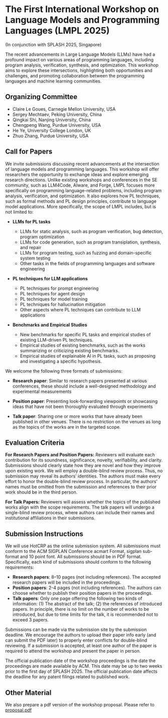 # The First International Workshop on Language Models and Programming Languages (LMPL 2025)

(In conjunction with SPLASH 2025, Singapore)

The recent advancements in Large Language Models (LLMs) have had a profound impact on various areas of programming languages, including program analysis, verification, synthesis, and optimization. This workshop aims to explore these intersections, highlighting both opportunities and challenges, and promoting collaboration between the programming languages and machine learning communities.

## Organizing Committee

- Claire Le Goues, Carnegie Mellon University, USA
- Sergey Mechtaev, Peking University, China
- Qingkai Shi, Nanjing University, China
- Chengpeng Wang, Purdue University, USA
- He Ye, University College London, UK
- Zhuo Zhang, Purdue University, USA

## Call for Papers

We invite submissions discussing recent advancements at the intersection of language models and programming languages. This workshop will offer researchers the opportunity to exchange ideas and explore emerging research directions. Unlike existing workshops and conferences in the SE community, such as LLM4Code, AIware, and Forge, LMPL focuses more specifically on programming language-related problems, including program analysis, verification, and optimization. It also explores how PL techniques, such as formal methods and PL design principles, contribute to language model applications. More specifically, the scope of LMPL includes, but is not limited to:

- **LLMs for PL tasks**
   - LLMs for static analysis, such as program verification, bug detection, program optimization
   - LLMs for code generation, such as program transiplation, synthesis, and repair
   - LLMs for program testing, such as fuzzing and domain-specific system testing
   - Other tasks in the fields of programming languages and software engineering

- **PL techniques for LLM applications**
   - PL techniques for prompt engineering
   - PL techniques for agent design
   - PL techniques for model training
   - PL techniques for hallucination mitigation
   - Other aspects where PL techniques can contribute to LLM applications

- **Benchmarks and Empirical Studies**
   - New benchmarks for specific PL tasks and empirical studies of existing LLM-driven PL techniques.
   - Empirical studies of existing benchmarks, such as the works summarizing or criticizing existing benchmarks.
   - Empirical studies of explainable AI in PL tasks, such as proposing and investigating a specific hypothesis.

We welcome the following three formats of submissions:

- **Research paper**: Similar to research papers presented at various conferences, these should include a well-designed methodology and experimental measurements

- **Position paper**: Presenting look-forwarding viewpoints or showcasing ideas that have not been thoroughly evaluated through experiments

- **Talk paper**: Sharing one or more works that have already been published in other venues. There is no restriction on the venues as long as the topics of the works are in the targeted scope.

## Evaluation Criteria

**For Research Papers and Position Papers:** Reviewers will evaluate each contribution for its soundness, significance, novelty, verifiability, and clarity. Submissions should clearly state how they are novel and how they improve upon existing work. We will employ a double-blind review process. Thus, no submission may reveal its authors’ identities. The authors must make every effort to honor the double-blind review process. In particular, the authors’ names must be omitted from the submission and references to their prior work should be in the third person.

**For Talk Papers:** Reviewers will assess whether the topics of the published works align with the scope requirements. The talk papers will undergo a single-blind review process, where authors can include their names and institutional affiliations in their submissions.

## Submission Instructions

We will use HotCRP as the online submission system. All submissions must conform to the ACM SIGPLAN Conference acmart Format, sigplan sub-format and 10 point font. All submissions should be in PDF format. Specifically, each kind of submissions should conform to the following requirements:

- **Research papers**: 8–10 pages (not including references). The accepted research papers will be included in the proceedings. 
- **Position papers**: 2-4 pages (not including references). The authors can choose whether to publish their position papers in the proceedings.
- **Talk papers**: Only one page offering the following two kinds of information: (1) The abstract of the talk; (2) the references of introduced papers. In principle, there is no limit on the number of works to be introduced, but due to time limits for the talk, it is recommended not to exceed 3 papers. 

Submissions can be made via the submission site by the submission deadline. We encourage the authors to upload their paper info early (and can submit the PDF later) to properly enter conflicts for double-blind reviewing. If a submission is accepted, at least one author of the paper is required to attend the workshop and present the paper in person.

The official publication date of the workshop proceedings is the date the proceedings are made available by ACM. This date may be up to two weeks prior to the first day of SPLASH 2025. The official publication date affects the deadline for any patent filings related to published work.

## Other Material

We also prepare a pdf version of the workshop proposal. Please refer to [proposal.pdf](https://github.com/LMPLworkshop/LMPL/blob/main/proposal.pdf)
